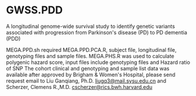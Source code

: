 # GWSS.PDD
A longitudinal genome-wide survival study to identify genetic variants associated with progression from Parkinson's disease (PD) to PD dementia (PDD)

MEGA.PPD.sh required MEGA.PPD.PCA.R, subject file, longitudinal file, genotyping files and sample files.
MEGA.PHS.R was used to calculate polygenic hazard score, input files include genotyping files and Hazard ratio of SNP 
The cohort clinical and genotyping and sample list data was available after approved by Brigham & Women's Hospital, please send request email to Liu Ganqiang, Ph.D. <liugq3@mail.sysu.edu.cn>  and Scherzer, Clemens R.,M.D. <cscherzer@rics.bwh.harvard.edu>
